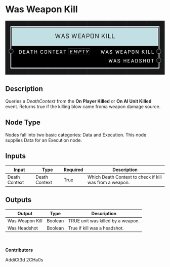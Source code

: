 # Was Weapon Kill
![alt text](../../../.gitbook/assets/was-weapon-kill.png)
## Description
Queries a *DeathContext* from the **On Player Killed** or **On AI Unit Killed** event. Returns true if the killing blow came froma weapon damage source.

## Node Type
Nodes fall into two basic categories: Data and Execution. This node supplies Data for an Execution node.

## Inputs
| Input            | Type             | Required | Description												    |
|------------------|------------------|----------|--------------------------------------------------------------|
| Death Context | Death Context | True | Which Death Context to check if kill was from a weapon. |

## Outputs
| Output           | Type             | Description												     |
|------------------|------------------|--------------------------------------------------------------|
| Was Weapon Kill| Boolean | TRUE unit was killed by a weapon. |
| Was Headshot | Boolean | True if kill was a headshot. |

\
\
**Contributors**

AddiCt3d 2CHa0s
